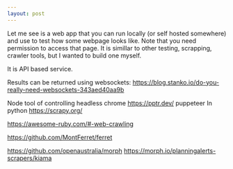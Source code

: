 ```yaml
---
layout: post
---
```


Let me see is a web app that you can run locally (or self hosted somewhere) and
use to test how some webpage looks like.
Note that you need permission to access that page.
It is simillar to other testing, scrapping, crawler tools, but I wanted to build
one myself.

It is API based service.

Results can be returned using websockets:
https://blog.stanko.io/do-you-really-need-websockets-343aed40aa9b

Node tool of controlling headless chrome https://pptr.dev/ puppeteer
In python https://scrapy.org/

https://awesome-ruby.com/#-web-crawling

https://github.com/MontFerret/ferret

https://github.com/openaustralia/morph
https://morph.io/planningalerts-scrapers/kiama
